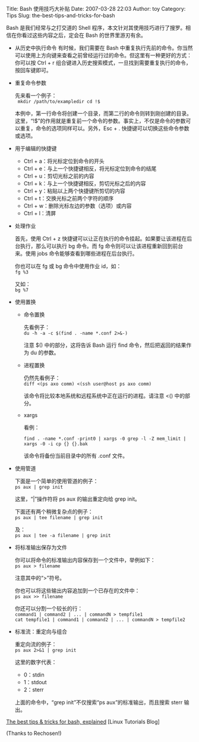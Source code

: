 Title: Bash 使用技巧大补贴
Date: 2007-03-28 22:03
Author: toy
Category: Tips
Slug: the-best-tips-and-tricks-for-bash

Bash 是我们经常与之打交道的 Shell
程序，本文针对其使用技巧进行了搜罗。相信在你看过这些内容之后，定会在
Bash 的世界里游刃有余。

-   从历史中执行命令
    有时候，我们需要在 Bash
    中重复执行先前的命令。你当然可以使用上方向键来查看之前曾经运行过的命令。但这里有一种更好的方式：你可以按
    Ctrl + r
    组合键进入历史搜索模式，一旦找到需要重复执行的命令，按回车键即可。
-   重复命令参数

    先来看一个例子：  
    ` mkdir /path/to/exampledir cd !$`

    本例中，第一行命令将创建一个目录，而第二行的命令则转到刚创建的目录。这里，“!$”的作用就是重复前一个命令的参数。事实上，不仅是命令的参数可以重复，命令的选项同样可以。另外，Esc +
    . 快捷键可以切换这些命令参数或选项。

-   用于编辑的快捷键
    -   Ctrl + a：将光标定位到命令的开头
    -   Ctrl + e：与上一个快捷键相反，将光标定位到命令的结尾
    -   Ctrl + u：剪切光标之前的内容
    -   Ctrl + k：与上一个快捷键相反，剪切光标之后的内容
    -   Ctrl + y：粘贴以上两个快捷键所剪切的内容
    -   Ctrl + t：交换光标之前两个字符的顺序
    -   Ctrl + w：删除光标左边的参数（选项）或内容
    -   Ctrl + l：清屏
-   处理作业

    首先，使用 Ctrl + z
    快捷键可以让正在执行的命令挂起。如果要让该进程在后台执行，那么可以执行
    bg 命令。而 fg 命令则可以让该进程重新回到前台来。使用 jobs
    命令能够查看到哪些进程在后台执行。

    你也可以在 fg 或 bg 命令中使用作业 id，如：  
    `fg %3`

    又如：  
    `bg %7`

-   使用置换
    -   命令置换

        先看例子：  
        `du -h -a -c $(find . -name *.conf 2>&-)`

        注意 $() 中的部分，这将告诉 Bash 运行 find
        命令，然后把返回的结果作为 du 的参数。

    -   进程置换

        仍然先看例子：  
        `diff <(ps axo comm) <(ssh user@host ps axo comm)`

        该命令将比较本地系统和远程系统中正在运行的进程。请注意 <()
        中的部分。

    -   xargs

        看例：  

        `find . -name *.conf -print0 | xargs -0 grep -l -Z mem_limit | xargs -0 -i cp {} {}.bak`

        该命令将备份当前目录中的所有 .conf 文件。

-   使用管道

    下面是一个简单的使用管道的例子：  
    `ps aux | grep init`

    这里，“|”操作符将 ps aux 的输出重定向给 grep init。

    下面还有两个稍微复杂点的例子：  
    `ps aux | tee filename | grep init`

    及：  
    `ps aux | tee -a filename | grep init`

-   将标准输出保存为文件

    你可以将命令的标准输出内容保存到一个文件中，举例如下：  
    `ps aux > filename`

    注意其中的“>”符号。

    你也可以将这些输出内容追加到一个已存在的文件中：  
    `ps aux >> filename`

    你还可以分割一个较长的行：  
    `command1 | command2 | ... | commandN > tempfile1`  
    `cat tempfile1 | command1 | command2 | ... | commandN > tempfile2`

-   标准流：重定向与组合

    重定向流的例子：  
    `ps aux 2>&1 | grep init`

    这里的数字代表：

    -   0：stdin
    -   1：stdout
    -   2：sterr

    上面的命令中，“grep init”不仅搜索“ps aux”的标准输出，而且搜索 sterr
    输出。

[The best tips & tricks for bash,
explained](http://www.linuxtutorialblog.com/post/tutorial-the-best-tips-tricks-for-bash)
[Linux Tutorials Blog]

(Thanks to Rechosen!)
